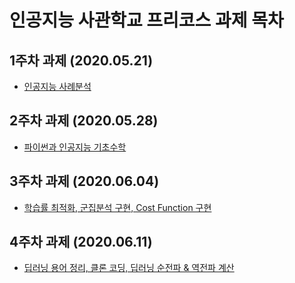 # 인공지능 사관학교 프리코스 과제 목차

## 1주차 과제 (2020.05.21)
* [인공지능 사례분석](https://github.com/JiHyungHong/Artificial-Intelligence/blob/master/1%EC%A3%BC%EC%B0%A8.ipynb)
## 2주차 과제 (2020.05.28)
* [파이썬과 인공지능 기초수학](https://github.com/JiHyungHong/Artificial-Intelligence/blob/master/2%E1%84%8C%E1%85%AE%E1%84%8E%E1%85%A1%E1%84%80%E1%85%AA%E1%84%8C%E1%85%A6.ipynb)
## 3주차 과제 (2020.06.04)
* [학습률 최적화, 군집분석 구현, Cost Function 구현]()
## 4주차 과제 (2020.06.11)
* [딥러닝 용어 정리, 클론 코딩, 딥러닝 순전파 & 역전파 계산]()
